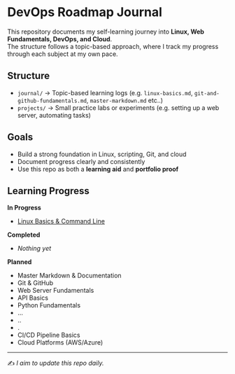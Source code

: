# DevOps Roadmap Journal

This repository documents my self-learning journey into **Linux, Web Fundamentals, DevOps, and Cloud**.  
The structure follows a topic-based approach, where I track my progress through each subject at my own pace.

## Structure
- `journal/` → Topic-based learning logs (e.g. `linux-basics.md`, `git-and-github-fundamentals.md`, `master-markdown.md` etc..)
- `projects/` → Small practice labs or experiments (e.g. setting up a web server, automating tasks)
 
## Goals
- Build a strong foundation in Linux, scripting, Git, and cloud
- Document progress clearly and consistently
- Use this repo as both a **learning aid** and **portfolio proof**

## Learning Progress

**In Progress**
- [Linux Basics & Command Line](journal/linux-basics.md)

**Completed**
- *Nothing yet*

**Planned**
- Master Markdown & Documentation
- Git & GitHub
- Web Server Fundamentals
- API Basics
- Python Fundamentals
- ...
- ..    
- .
- CI/CD Pipeline Basics
- Cloud Platforms (AWS/Azure)

---
✍️ *I aim to update this repo daily.*